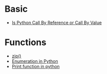 # Basic 

- [Is Python Call By Reference or Call By Value](https://www.geeksforgeeks.org/is-python-call-by-reference-or-call-by-value/)

# Functions

- [zip()](https://www.geeksforgeeks.org/zip-in-python/)
- [Enumeration in Python](https://www.geeksforgeeks.org/enumerate-in-python/)
- [Print function in python](https://www.datacamp.com/community/tutorials/python-print-function?utm_source=adwords_ppc&utm_medium=cpc&utm_campaignid=1455363063&utm_adgroupid=65083631748&utm_device=c&utm_keyword=&utm_matchtype=&utm_network=g&utm_adpostion=&utm_creative=332602034364&utm_targetid=aud-438999696719:dsa-429603003980&utm_loc_interest_ms=&utm_loc_physical_ms=9062220&gclid=Cj0KCQjw0umSBhDrARIsAH7FCofT2JPhc6Y9e8QTamBuO6iikF9ep5Rta1PeTnbFXkIAWhxJIZtoRtUaAtpzEALw_wcB)
